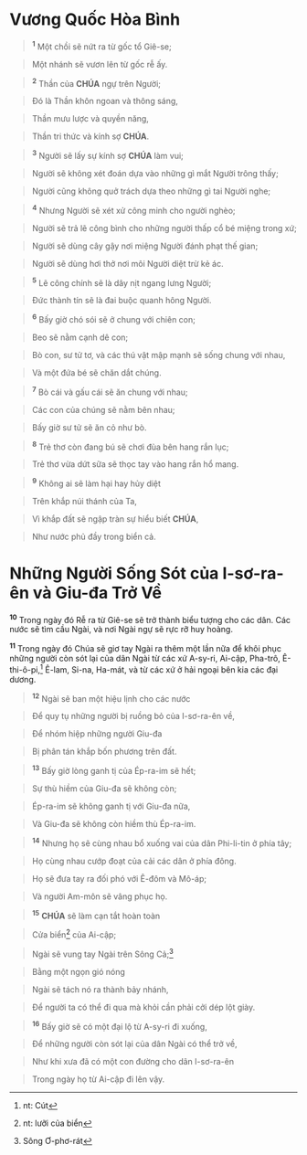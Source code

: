 # Vương Quốc Hòa Bình

> <sup><b>1</b></sup> Một chồi sẽ nứt ra từ gốc tổ Giê-se;
>


> Một nhánh sẽ vươn lên từ gốc rễ ấy.
>


> <sup><b>2</b></sup> Thần của **CHÚA** ngự trên Người;
>


> Đó là Thần khôn ngoan và thông sáng,
>


> Thần mưu lược và quyền năng,
>


> Thần tri thức và kính sợ **CHÚA**.
>


> <sup><b>3</b></sup> Người sẽ lấy sự kính sợ **CHÚA** làm vui;
>


> Người sẽ không xét đoán dựa vào những gì mắt Người trông thấy;
>


> Người cũng không quở trách dựa theo những gì tai Người nghe;
>


> <sup><b>4</b></sup> Nhưng Người sẽ xét xử công minh cho người nghèo;
>


> Người sẽ trả lẽ công bình cho những người thấp cổ bé miệng trong xứ;
>


> Người sẽ dùng cây gậy nơi miệng Người đánh phạt thế gian;
>


> Người sẽ dùng hơi thở nơi môi Người diệt trừ kẻ ác.
>


> <sup><b>5</b></sup> Lẽ công chính sẽ là dây nịt ngang lưng Người;
>


> Đức thành tín sẽ là đai buộc quanh hông Người.
>


> <sup><b>6</b></sup> Bấy giờ chó sói sẽ ở chung với chiên con;
>


> Beo sẽ nằm cạnh dê con;
>


> Bò con, sư tử tơ, và các thú vật mập mạnh sẽ sống chung với nhau,
>


> Và một đứa bé sẽ chăn dắt chúng.
>


> <sup><b>7</b></sup> Bò cái và gấu cái sẽ ăn chung với nhau;
>


> Các con của chúng sẽ nằm bên nhau;
>


> Bấy giờ sư tử sẽ ăn cỏ như bò.
>


> <sup><b>8</b></sup> Trẻ thơ còn đang bú sẽ chơi đùa bên hang rắn lục;
>


> Trẻ thơ vừa dứt sữa sẽ thọc tay vào hang rắn hổ mang.
>


> <sup><b>9</b></sup> Không ai sẽ làm hại hay hủy diệt
>


> Trên khắp núi thánh của Ta,
>


> Vì khắp đất sẽ ngập tràn sự hiểu biết **CHÚA**,
>


> Như nước phủ đầy trong biển cả.
>


# Những Người Sống Sót của I-sơ-ra-ên và Giu-đa Trở Về
<sup><b>10</b></sup> Trong ngày đó Rễ ra từ Giê-se sẽ trở thành biểu tượng cho các dân. Các nước sẽ tìm cầu Ngài, và nơi Ngài ngự sẽ rực rỡ huy hoàng.

<sup><b>11</b></sup> Trong ngày đó Chúa sẽ giơ tay Ngài ra thêm một lần nữa để khôi phục những người còn sót lại của dân Ngài từ các xứ A-sy-ri, Ai-cập, Pha-trô, Ê-thi-ô-pi,[^1-05317fa2-2eda-4abe-a554-799ea863581d] Ê-lam, Si-na, Ha-mát, và từ các xứ ở hải ngoại bên kia các đại dương.


> <sup><b>12</b></sup> Ngài sẽ ban một hiệu lịnh cho các nước
>


> Để quy tụ những người bị ruồng bỏ của I-sơ-ra-ên về,
>


> Để nhóm hiệp những người Giu-đa
>


> Bị phân tán khắp bốn phương trên đất.
>


> <sup><b>13</b></sup> Bấy giờ lòng ganh tị của Ép-ra-im sẽ hết;
>


> Sự thù hiềm của Giu-đa sẽ không còn;
>


> Ép-ra-im sẽ không ganh tị với Giu-đa nữa,
>


> Và Giu-đa sẽ không còn hiềm thù Ép-ra-im.
>


> <sup><b>14</b></sup> Nhưng họ sẽ cùng nhau bổ xuống vai của dân Phi-li-tin ở phía tây;
>


> Họ cùng nhau cướp đoạt của cải các dân ở phía đông.
>


> Họ sẽ đưa tay ra đối phó với Ê-đôm và Mô-áp;
>


> Và người Am-môn sẽ vâng phục họ.
>


> <sup><b>15</b></sup> **CHÚA** sẽ làm cạn tắt hoàn toàn
>


> Cửa biển[^2-05317fa2-2eda-4abe-a554-799ea863581d] của Ai-cập;
>


> Ngài sẽ vung tay Ngài trên Sông Cả;[^3-05317fa2-2eda-4abe-a554-799ea863581d]
>


> Bằng một ngọn gió nóng
>


> Ngài sẽ tách nó ra thành bảy nhánh,
>


> Để người ta có thể đi qua mà khỏi cần phải cởi dép lột giày.
>


> <sup><b>16</b></sup> Bấy giờ sẽ có một đại lộ từ A-sy-ri đi xuống,
>


> Để những người còn sót lại của dân Ngài có thể trở về,
>


> Như khi xưa đã có một con đường cho dân I-sơ-ra-ên
>


> Trong ngày họ từ Ai-cập đi lên vậy.
>

[^1-05317fa2-2eda-4abe-a554-799ea863581d]: nt: Cút
[^2-05317fa2-2eda-4abe-a554-799ea863581d]: nt: lưỡi của biển
[^3-05317fa2-2eda-4abe-a554-799ea863581d]: Sông Ơ-phơ-rát